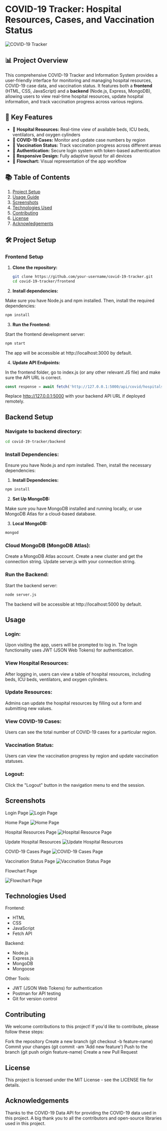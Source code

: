# COVID-19 Tracker: Hospital Resources, Cases, and Vaccination Status

![COVID-19 Tracker](https://example.com/covid-tracker-banner.jpg)

## 📊 Project Overview

This comprehensive COVID-19 Tracker and Information System provides a user-friendly interface for monitoring and managing hospital resources, COVID-19 case data, and vaccination status. It features both a **frontend** (HTML, CSS, JavaScript) and a **backend** (Node.js, Express, MongoDB), allowing users to view real-time hospital resources, update hospital information, and track vaccination progress across various regions.

## 🌟 Key Features

- 🏥 **Hospital Resources:** Real-time view of available beds, ICU beds, ventilators, and oxygen cylinders
- 🦠 **COVID-19 Cases:** Monitor and update case numbers by region
- 💉 **Vaccination Status:** Track vaccination progress across different areas
- 🔐 **Authentication:** Secure login system with token-based authentication
- 📱 **Responsive Design:** Fully adaptive layout for all devices
- 🔀 **Flowchart:** Visual representation of the app workflow

## 📚 Table of Contents

1. [Project Setup](#-project-setup)
2. [Usage Guide](#-usage-guide)
3. [Screenshots](#-screenshots)
4. [Technologies Used](#-technologies-used)
5. [Contributing](#-contributing)
6. [License](#-license)
7. [Acknowledgements](#-acknowledgements)

## 🛠 Project Setup

### Frontend Setup

1. **Clone the repository:**

   ```bash
   git clone https://github.com/your-username/covid-19-tracker.git
   cd covid-19-tracker/frontend
2. **Install dependencies:**

Make sure you have Node.js and npm installed. Then, install the required dependencies:

```bash
npm install
```

3. **Run the Frontend:**

Start the frontend development server:

```bash
npm start
```

The app will be accessible at http://localhost:3000 by default.

4. **Update API Endpoints:**

In the frontend folder, go to index.js (or any other relevant JS file) and make sure the API URL is correct.

```javascript
const response = await fetch('http://127.0.0.1:5000/api/covid/hospitals/resources');
```

Replace http://127.0.0.1:5000 with your backend API URL if deployed remotely.

## Backend Setup

### Navigate to backend directory:
```bash
cd covid-19-tracker/backend
```

### Install Dependencies:

Ensure you have Node.js and npm installed. Then, install the necessary dependencies:

1. **Install Dependencies:**

```bash
npm install
```

2. **Set Up MongoDB:**

Make sure you have MongoDB installed and running locally, or use MongoDB Atlas for a cloud-based database.

3. **Local MongoDB:**

```bash
mongod
```

### Cloud MongoDB (MongoDB Atlas):

Create a MongoDB Atlas account.
Create a new cluster and get the connection string.
Update server.js with your connection string.

### Run the Backend:

Start the backend server:

```bash
node server.js
```

The backend will be accessible at http://localhost:5000 by default.

## Usage

### Login:

Upon visiting the app, users will be prompted to log in. The login functionality uses JWT (JSON Web Tokens) for authentication.

### View Hospital Resources:

After logging in, users can view a table of hospital resources, including beds, ICU beds, ventilators, and oxygen cylinders.

### Update Resources:

Admins can update the hospital resources by filling out a form and submitting new values.

### View COVID-19 Cases:

Users can see the total number of COVID-19 cases for a particular region.

### Vaccination Status:

Users can view the vaccination progress by region and update vaccination statuses.

### Logout:

Click the "Logout" button in the navigation menu to end the session.

## Screenshots
Login Page
![Login Page](frontend/assets/image-1.png)

Home Page
![Home Page](frontend/assets/image-2.png)  <!-- Make sure to update this path if it was incorrect -->

Hospital Resources Page
![Hospital Resource Page](frontend/assets/image-3.png)

Update Hospital Resources
![Update Hospital Resources](frontend/assets/image-4.png)

COVID-19 Cases Page
![COVID-19 Cases Page](frontend/assets/image-5.png)

Vaccination Status Page
![Vaccination Status Page](frontend/assets/image-6.png)

Flowchart Page


![Flowchart Page](frontend/assets/image-7.png)


## Technologies Used

Frontend:

* HTML
* CSS
* JavaScript
* Fetch API

Backend:

* Node.js
* Express.js
* MongoDB
* Mongoose

Other Tools:

* JWT (JSON Web Tokens) for authentication
* Postman for API testing
* Git for version control

## Contributing

We welcome contributions to this project! If you'd like to contribute, please follow these steps:

Fork the repository
Create a new branch (git checkout -b feature-name)
Commit your changes (git commit -am 'Add new feature')
Push to the branch (git push origin feature-name)
Create a new Pull Request

## License

This project is licensed under the MIT License - see the LICENSE file for details.

## Acknowledgements

Thanks to the COVID-19 Data API for providing the COVID-19 data used in this project.
A big thank you to all the contributors and open-source libraries used in this project.
